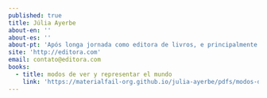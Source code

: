 ```yaml
---
published: true
title: Júlia Ayerbe
about-en: ''
about-es: ''
about-pt: 'Após longa jornada como editora de livros, e principalmente após o término de um projeto editorial, que me levou a enfrentar um estoque de mais de 300 livros, decidi começar o site material.fail. Trata-se de uma biblioteca de pdfs de editoras independentes disponíveis para download. Cada editora tem uma página com um breve descritivo, contato, e os arquivos. Podem ser livros esgotados, livros ativos. O site não tem nenhum fim lucrativo, apenas de circulação.'
site: 'http://editora.com'
email: contato@editora.com
books:
  - title: modos de ver y representar el mundo
    link: 'https://materialfail-org.github.io/julia-ayerbe/pdfs/modos-de-ver.pdf'
---
```

